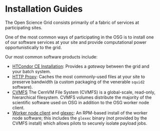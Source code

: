 Installation Guides
===================

The Open Science Grid consists primarily of a fabric of services at
participating sites.

One of the most common ways of participating in the OSG is to install
one of our software services at your site and provide computational
power opportunistically to the grid.

Our most common software products include:

* [HTCondor CE Installation](Computing_Element/HTCondor_CE.md): Provides a _gateway_
  between the grid and your batch system.
* [HTTP Proxy](Frontier_Squid/squid.md): Caches the most commonly-used files at your
  site to preserve bandwidth (a custom packaging of the venerable `squid2` software).
* [CVMFS](Other/cvmfs.md) The CernVM File System (CVMFS) is a global-scale, read-only,
  hierarchical filesystem.  CVMFS volumes distribute the majority of the scientific
  software used on OSG in addition to the OSG worker node client.
* [Worker node client](Other/wn.md) and [glexec](Other/glexec.md): An RPM-based install
  of the worker node software; this includes the `glexec` binary (not provided by the
  CVMFS install) which allows pilots to securely isolate payload jobs.

